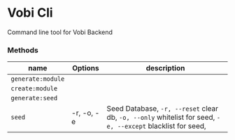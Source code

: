 # Vobi Cli
Command line tool for Vobi Backend

### Methods

| name | Options | description |
|------|---------|-------------|
| `generate:module` | |  |
| `create:module` | | |
| `generate:seed` | | |
| `seed` | -r, -o, -e | Seed Database, `-r, --reset` clear db, `-o, --only` whitelist for seed, `-e, --except` blacklist for seed,  |
